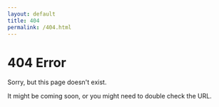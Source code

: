```yaml
---
layout: default
title: 404
permalink: /404.html
---
```


# 404 Error

Sorry, but this page doesn't exist.

It might be coming soon, or you might need to double check the URL.
